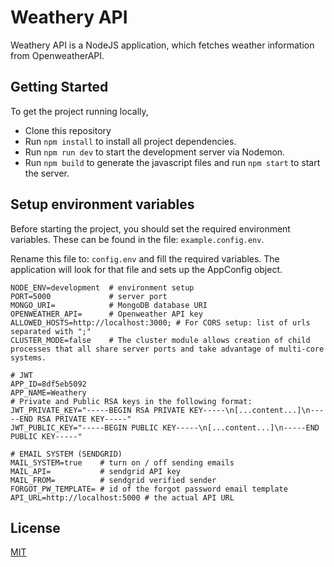 # Weathery API

Weathery API is a NodeJS application, which fetches weather information from OpenweatherAPI.

## Getting Started

To get the project running locally,

- Clone this repository
- Run `npm install` to install all project dependencies.
- Run `npm run dev` to start the development server via Nodemon.
- Run `npm build` to generate the javascript files and run `npm start` to start the server.

## Setup environment variables

Before starting the project, you should set the required environment variables. These can be found in the file: `example.config.env`.

Rename this file to: `config.env` and fill the required variables. The application will look for that file and sets up the AppConfig object.

```env
NODE_ENV=development  # environment setup
PORT=5000             # server port
MONGO_URI=            # MongoDB database URI
OPENWEATHER_API=      # Openweather API key
ALLOWED_HOSTS=http://localhost:3000; # For CORS setup: list of urls separated with ";"
CLUSTER_MODE=false    # The cluster module allows creation of child processes that all share server ports and take advantage of multi-core systems.

# JWT
APP_ID=8df5eb5092
APP_NAME=Weathery
# Private and Public RSA keys in the following format:
JWT_PRIVATE_KEY="-----BEGIN RSA PRIVATE KEY-----\n[...content...]\n-----END RSA PRIVATE KEY-----"
JWT_PUBLIC_KEY="-----BEGIN PUBLIC KEY-----\n[...content...]\n-----END PUBLIC KEY-----"

# EMAIL SYSTEM (SENDGRID)
MAIL_SYSTEM=true    # turn on / off sending emails
MAIL_API=           # sendgrid API key
MAIL_FROM=          # sendgrid verified sender
FORGOT_PW_TEMPLATE= # id of the forgot password email template
API_URL=http://localhost:5000 # the actual API URL

```

## License

[MIT](https://choosealicense.com/licenses/mit/)
